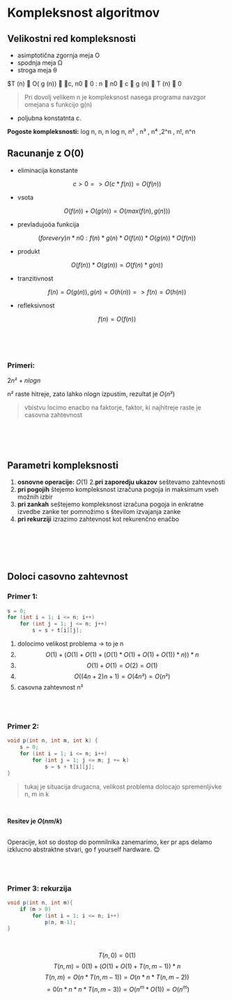 # Kompleksnost algoritmov

## Velikostni red kompleksnosti

- asimptotična zgornja meja Ο
- spodnja meja Ω
- stroga meja θ

$T (n)  O( g (n))  c, n0  0 : n  n0  c  g (n)  T (n)  0

> Pri dovolj velikem n je kompleksnost nasega programa navzgor omejana s funkcijo g(n)

- poljubna konstatnta c.

**Pogoste kompleksnosti:** log n, n, n log n, n² , n³ , n⁴ ,2^n , n!, n^n

## Racunanje z O(0)

- eliminacija konstante

$$c > 0 => O(c * f(n)) = O(f(n))$$
- vsota

$$ O(f(n)) + O(g(n)) = O(max(f(n), g(n)))$$
- prevladujoöa funkcija

$$(for every)n * n0 : f (n) * g (n) * O( f (n)) * O( g (n)) * O( f (n))$$

- produkt

$$O(f(n)) * O(g(n)) = O( f (n) * g (n))$$
- tranzitivnost

$$f(n) = O(g(n)), g(n) = O(h(n)) => f(n) = O(h(n))$$

- refleksivnost

$$f(n) = O(f(n))$$

</br></br></br>

### Primeri:
$2n² + nlogn$

n² raste hitreje, zato lahko nlogn izpustim, rezultat je $O(n²)$

> vbistvu locimo enacbo na faktorje, faktor, ki najhitreje raste je casovna zahtevnost

</br></br></br>

## Parametri kompleksnosti

1. **osnovne operacije:** $O(1)$
2.**pri zaporedju ukazov** seštevamo zahtevnosti
3. **pri pogojih** štejemo kompleksnost izračuna
pogoja in maksimum vseh možnih izbir
4. **pri zankah** seštejemo kompleksnost izračuna
pogoja in enkratne izvedbe zanke ter pomnožimo s
številom izvajanja zanke
5. **pri rekurziji** izrazimo zahtevnost kot rekurenčno
enačbo

</br></br></br></br>

## Doloci casovno zahtevnost
### Primer 1:
```java
s = 0;
for (int i = 1; i <= n; i++)
    for (int j = 1; j <= n; j++)
        s = s + t[i][j];
```

1. dolocimo velikost problema -> to je n
2. $$O(1) + (O(1) + O(1) + (O(1) * O(1) + O(1) + O(1)) * n)) * n$$
3. $$O(1) + O(1) = O(2) = O(1)$$
4. $$O((4n + 2)n + 1) = O(4n²) = O(n²)$$
5. casovna zahtevnost n²

</br>
</br>

### Primer 2:
```java
void p(int n, int m, int k) {
    s = 0;
    for (int i = 1; i <= n; i++)
        for (int j = 1; j <= m; j += k)
            s = s + t[i][j];
}
```

> tukaj je situacija drugacna, velikost problema dolocajo spremenljivke n, m in k

</br>

**Resitev je $O(n m/k)$**

</br>
Operacije, kot so dostop do pomnilnika zanemarimo, ker pr aps delamo izklucno abstraktne stvari, go f yourself hardware. 😊

</br></br>
### Primer 3: rekurzija

```java
void p(int n, int m){
    if (m > 0)
        for (int i = 1; i <= n; i++)
            p(n, m-1);
}
```
</br>

$$T(n, 0) = 0(1)$$
$$T(n, m) = 0(1) + (O(1) + O(1) + T(n, m - 1)) * n$$
$$T(n, m) = O(n * T(n, m - 1)) = O(n * n * T(n, m - 2))$$
$$= 0(n * n * n * T(n, m- 3)) = O(n^m * O(1)) = O(n^m)$$

